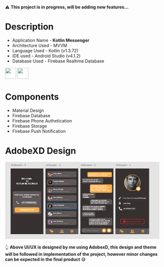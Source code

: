 :warning:    **This project is in progress, will be adding new features...**

# Description 

- Application Name - **Kotlin Messenger**
- Architecture Used - MVVM
- Language Used - Kotlin (v1.3.72)  
- IDE used - Android Studio (v4.1.2)  
- Database Used - Firebase Realtime Database 


<img src="https://symbols.getvecta.com/stencil_86/44_kotlin-icon.70e2057aa7.png" width="36" height="36" />  <img src="https://icon2.cleanpng.com/20180609/ryh/kisspng-firebase-cloud-messaging-google-cloud-messaging-api-as-a-service-5b1bf782ac0ca2.2103995315285594907047.jpg" width="36" height="36" />  

# Components

- Material Design
- Firebase Database
- Firebase Phone Authetication
- Firebase Storage
- Firebase Push Notification

# AdobeXD Design

 ![](Images/ChatAppUI.PNG)
 
 :point_up_2: **Above UI/UX is designed by me using AdobexD, this design and theme will be followed in implementation of the project, however minor changes can be expected in the final product** :sweat_smile: 
